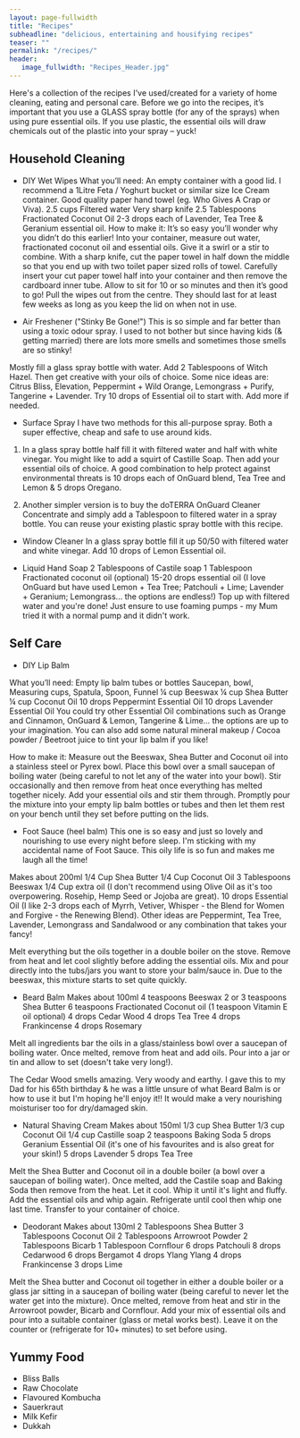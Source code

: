 ```yaml
---
layout: page-fullwidth
title: "Recipes"
subheadline: "delicious, entertaining and housifying recipes"
teaser: ""
permalink: "/recipes/"
header:
   image_fullwidth: "Recipes_Header.jpg"
---
```


Here's a collection of the recipes I've used/created for a variety of home cleaning, eating and personal care. 
Before we go into the recipes, it’s important that you use a GLASS spray bottle (for any of the sprays) when using pure essential oils. If you use plastic, the essential oils will draw chemicals out of the plastic into your spray – yuck! 

## Household Cleaning 
- DIY Wet Wipes
What you’ll need:
An empty container with a good lid. I recommend a 1Litre Feta / Yoghurt bucket or similar size Ice Cream container. 
Good quality paper hand towel (eg. Who Gives A Crap or Viva).
2.5 cups Filtered water
Very sharp knife
2.5 Tablespoons Fractionated Coconut Oil 
2-3 drops each of Lavender, Tea Tree & Geranium essential oil.
How to make it:
It’s so easy you’ll wonder why you didn’t do this earlier! 
Into your container, measure out water, fractionated coconut oil and essential oils. Give it a swirl or a stir to combine. 
With a sharp knife, cut the paper towel in half down the middle so that you end up with two toilet paper sized rolls of towel.
Carefully insert your cut paper towel half into your container and then remove the cardboard inner tube. 
Allow to sit for 10 or so minutes and then it’s good to go! Pull the wipes out from the centre. They should last for at least few weeks as long as you keep the lid on when not in use. 

- Air Freshener ("Stinky Be Gone!")
This is so simple and far better than using a toxic odour spray. I used to not bother but since having kids (& getting married) there are lots more smells and sometimes those smells are so stinky!

Mostly fill a glass spray bottle with water. Add 2 Tablespoons of Witch Hazel. Then get creative with your oils of choice. Some nice ideas are: Citrus Bliss, Elevation, Peppermint + Wild Orange, Lemongrass + Purify, Tangerine + Lavender. 
Try 10 drops of Essential oil to start with. Add more if needed. 

- Surface Spray
I have two methods for this all-purpose spray. Both a super effective, cheap and safe to use around kids. 

1. In a glass spray bottle half fill it with filtered water and half with white vinegar. 
You might like to add a squirt of Castille Soap. 
Then add your essential oils of choice. A good combination to help protect against environmental threats is 10 drops each of OnGuard blend, Tea Tree and Lemon & 5 drops Oregano. 

2. Another simpler version is to buy the doTERRA OnGuard Cleaner Concentrate and simply add a Tablespoon to filtered water in a spray bottle. You can reuse your existing plastic spray bottle with this recipe. 

- Window Cleaner 
In a glass spray bottle fill it up 50/50 with filtered water and white vinegar. Add 10 drops of Lemon Essential oil. 

- Liquid Hand Soap
2 Tablespoons of Castile soap
1 Tablespoon Fractionated coconut oil (optional)
15-20 drops essential oil (I love OnGuard but have used Lemon + Tea Tree; Patchouli + Lime; Lavender + Geranium; Lemongrass... the options are endless!)
Top up with filtered water and you're done!
Just ensure to use foaming pumps - my Mum tried it with a normal pump and it didn't work.

## Self Care
- DIY Lip Balm

What you’ll need:
Empty lip balm tubes or bottles
Saucepan, bowl, Measuring cups, Spatula, Spoon, Funnel
¼ cup Beeswax
¼ cup Shea Butter
¼ cup Coconut Oil 
10 drops Peppermint Essential Oil
10 drops Lavender Essential Oil 
You could try other Essential Oil combinations such as Orange and Cinnamon, OnGuard & Lemon, Tangerine & Lime… the options are up to your imagination. You can also add some natural mineral makeup / Cocoa powder / Beetroot juice to tint your lip balm if you like!

How to make it:
Measure out the Beeswax, Shea Butter and Coconut oil into a stainless steel or Pyrex bowl. Place this bowl over a small saucepan of boiling water (being careful to not let any of the water into your bowl). Stir occasionally and then remove from heat once everything has melted together nicely. Add your essential oils and stir them through. Promptly pour the mixture into your empty lip balm bottles or tubes and then let them rest on your bench until they set before putting on the lids. 

- Foot Sauce (heel balm)
This one is so easy and just so lovely and nourishing to use every night before sleep. I'm sticking with my accidental name of Foot Sauce. This oily life is so fun and makes me laugh all the time!

Makes about 200ml 
1/4 Cup Shea Butter
1/4 Cup Coconut Oil
3 Tablespoons Beeswax 
1/4 Cup extra oil (I don't recommend using Olive Oil as it's too overpowering. Rosehip, Hemp Seed or Jojoba are great). 
10 drops Essential Oil (I like 2-3 drops each of Myrrh, Vetiver, Whisper - the Blend for Women and Forgive - the Renewing Blend). Other ideas are Peppermint, Tea Tree, Lavender, Lemongrass and Sandalwood or any combination that takes your fancy! 

Melt everything but the oils together in a double boiler on the stove. 
Remove from heat and let cool slightly before adding the essential oils. 
Mix and pour directly into the tubs/jars you want to store your balm/sauce in. Due to the beeswax, this mixture starts to set quite quickly.

- Beard Balm
Makes about 100ml
4 teaspoons Beeswax 
2 or 3 teaspoons Shea Butter 
6 teaspoons Fractionated Coconut oil 
(1 teaspoon Vitamin E oil optional)
4 drops Cedar Wood 
4 drops Tea Tree
4 drops Frankincense 
4 drops Rosemary

Melt all ingredients bar the oils in a glass/stainless bowl over a saucepan of boiling water. Once melted, remove from heat and add oils. Pour into a jar or tin and allow to set (doesn't take very long!).

The Cedar Wood smells amazing. Very woody and earthy. I gave this to my Dad for his 65th birthday & he was a little unsure of what Beard Balm is or how to use it but I'm hoping he'll enjoy it!! It would make a very nourishing moisturiser too for dry/damaged skin.

- Natural Shaving Cream
Makes about 150ml
1/3 cup Shea Butter
1/3 cup Coconut Oil
1/4 cup Castille soap
2 teaspoons Baking Soda
5 drops Geranium Essential Oil (it's one of his favourites and is also great for your skin!)
5 drops Lavender 
5 drops Tea Tree

Melt the Shea Butter and Coconut oil in a double boiler (a bowl over a saucepan of boiling water). Once melted, add the Castile soap and Baking Soda then remove from the heat. Let it cool. Whip it until it's light and fluffy. Add the essential oils and whip again. Refrigerate until cool then whip one last time. Transfer to your container of choice. 

- Deodorant 
Makes about 130ml
2 Tablespoons Shea Butter
3 Tablespoons Coconut Oil
2 Tablespoons Arrowroot Powder
2 Tablespoons Bicarb
1 Tablespoon Cornflour 
6 drops Patchouli
8 drops Cedarwood
6 drops Bergamot
4 drops Ylang Ylang
4 drops Frankincense 
3 drops Lime 

Melt the Shea butter and Coconut oil together in either a double boiler or a glass jar sitting in a saucepan of boiling water (being careful to never let the water get into the mixture). 
Once melted, remove from heat and stir in the Arrowroot powder, Bicarb and Cornflour. Add your mix of essential oils and pour into a suitable container (glass or metal works best). Leave it on the counter or (refrigerate for 10+ minutes) to set before using. 

## Yummy Food
- Bliss Balls
- Raw Chocolate
- Flavoured Kombucha 
- Sauerkraut 
- Milk Kefir
- Dukkah 
